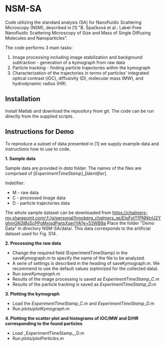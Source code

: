 # NSM-SA

Code utilizing the standard analysis (SA) for Nanofluidic Scattering Microscopy (NSM), described in [1] "B. Špačková et al.: Label-Free Nanofluidic Scattering Microscopy of Size and Mass of Single Diffusing Molecules and Nanoparticles". 

The code performs 3 main tasks:
1. Image processing including image stabilization and background subtraction - generation of a kymograph from raw data  
2. Particle tracking - finding particle trajectories within the kymograph
3. Characterization of the trajectories in terms of particles' integrated optical contrast (iOC), diffusivity (D), molecular mass (MW), and hydrodynamic radius (HR). 

## Installation
Install Matlab and download the repository from git. The code can be run directly from the supplied scripts. 

## Instructions for Demo 
To reproduce a subset of data presented in [1] we supply example data and instructions how to use to code.

**1. Sample data**

Sample data are provided in _data_ folder. The names of the files are comprised of [_ExperimentTimeStamp_]_[_Identifier_].

Indetifier:

- M - raw data
- C - processed image data
- D - particle trajectories data

The whole sample dataset can be downloaded from https://chalmers-my.sharepoint.com/:f:/g/personal/hmoberg_chalmers_se/ElpFotTfPNNInU2YghmGN3IBs5cPPgMxjsdPwtsXserlYA?e=53WB9a
Place the folder "Demo Data" in directory NSM-SA/data/.
This data corresponds to the artificial dataset used for Fig. S14.

**2. Processing the raw data**

- Change the required field (ExperimentTimeStamp) in the saveKymograph.m to specify the name of the file to be analyzed. 
- A serie of settings is described in the heading of saveKymograph.m. We recommend to use the default values        (optimized for the collected data).
- Run _saveKymograph.m_
- Results of the image processing is saved as _ExperimentTimeStamp_C.m_
- Results of the particle tracking is saved as _ExperimentTimeStamp_D.m_

**3. Plotting the kymograph**

- Load the _ExperimentTimeStamp_C.m_ and _ExperimentTimeStamp_D.m_ 
- Run _plots/plotKymograph.m_

**4. Plotting the scatter plot and histograms of iOC/MW and D/HR corresponding to the found particles**
- Load _ExperimentTimeStamp__D.m 
- Run _plots/plotParticles.m_

